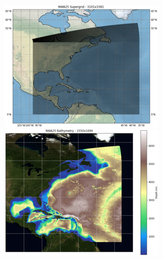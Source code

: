![nwa25 Grid](./misc/images/nwa25.grid.png?raw=true)
![nwa25 Grid](./misc/images/nwa25.topo.png?raw=true)

